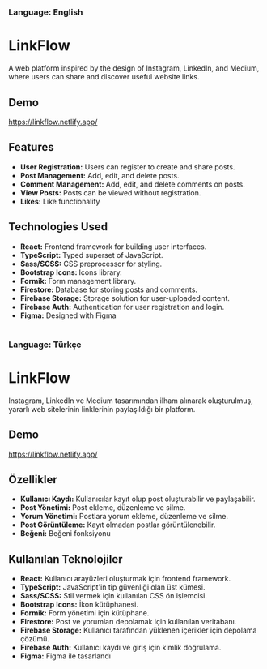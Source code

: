 #
### Language: English
# LinkFlow
A web platform inspired by the design of Instagram, LinkedIn, and Medium, where users can share and discover useful website links.

## Demo
https://linkflow.netlify.app/

## Features
- <b> User Registration:</b> Users can register to create and share posts.
- <b> Post Management:</b> Add, edit, and delete posts.
- <b> Comment Management:</b> Add, edit, and delete comments on posts.
- <b> View Posts:</b> Posts can be viewed without registration.
- <b> Likes:</b> Like functionality

## Technologies Used
- <b> React:</b> Frontend framework for building user interfaces.
- <b> TypeScript: </b>Typed superset of JavaScript.
- <b> Sass/SCSS:</b> CSS preprocessor for styling.
- <b> Bootstrap Icons: </b>Icons library.
- <b> Formik: </b>Form management library.
- <b> Firestore: </b>Database for storing posts and comments.
- <b> Firebase Storage:</b> Storage solution for user-uploaded content.
- <b> Firebase Auth:</b> Authentication for user registration and login.
- <b> Figma:</b> Designed with Figma

#
### Language: Türkçe
# LinkFlow
Instagram, LinkedIn ve Medium tasarımından ilham alınarak oluşturulmuş, yararlı web sitelerinin linklerinin paylaşıldığı bir platform.

## Demo
https://linkflow.netlify.app/

## Özellikler
- <b>Kullanıcı Kaydı:</b> Kullanıcılar kayıt olup post oluşturabilir ve paylaşabilir.
- <b>Post Yönetimi:</b> Post ekleme, düzenleme ve silme.
- <b>Yorum Yönetimi:</b> Postlara yorum ekleme, düzenleme ve silme.
- <b>Post Görüntüleme:</b> Kayıt olmadan postlar görüntülenebilir.
- <b>Beğeni:</b> Beğeni fonksiyonu

## Kullanılan Teknolojiler
- <b>React:</b> Kullanıcı arayüzleri oluşturmak için frontend framework.
- <b>TypeScript:</b> JavaScript'in tip güvenliği olan üst kümesi.
- <b>Sass/SCSS:</b> Stil vermek için kullanılan CSS ön işlemcisi.
- <b>Bootstrap Icons:</b> İkon kütüphanesi.
- <b>Formik:</b> Form yönetimi için kütüphane.
- <b>Firestore:</b> Post ve yorumları depolamak için kullanılan veritabanı.
- <b>Firebase Storage:</b> Kullanıcı tarafından yüklenen içerikler için depolama çözümü.
- <b>Firebase Auth:</b> Kullanıcı kaydı ve giriş için kimlik doğrulama.
- <b>Figma:</b> Figma ile tasarlandı
